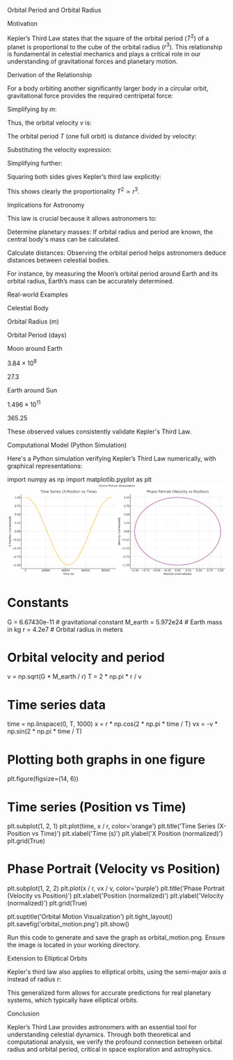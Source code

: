 Orbital Period and Orbital Radius

Motivation

Kepler’s Third Law states that the square of the orbital period ($T^2$) of a planet is proportional to the cube of the orbital radius ($r^3$). This relationship is fundamental in celestial mechanics and plays a critical role in our understanding of gravitational forces and planetary motion.

Derivation of the Relationship

For a body orbiting another significantly larger body in a circular orbit, gravitational force provides the required centripetal force:



Simplifying by $m$:



Thus, the orbital velocity $v$ is:



The orbital period $T$ (one full orbit) is distance divided by velocity:



Substituting the velocity expression:



Simplifying further:



Squaring both sides gives Kepler’s third law explicitly:



This shows clearly the proportionality $T^2 \propto r^3$.

Implications for Astronomy

This law is crucial because it allows astronomers to:

Determine planetary masses: If orbital radius and period are known, the central body's mass can be calculated.

Calculate distances: Observing the orbital period helps astronomers deduce distances between celestial bodies.

For instance, by measuring the Moon’s orbital period around Earth and its orbital radius, Earth’s mass can be accurately determined.

Real-world Examples

Celestial Body

Orbital Radius (m)

Orbital Period (days)

Moon around Earth

$3.84 \times 10^8$

$27.3$

Earth around Sun

$1.496 \times 10^{11}$

$365.25$

These observed values consistently validate Kepler's Third Law.

Computational Model (Python Simulation)

Here's a Python simulation verifying Kepler’s Third Law numerically, with graphical representations:

import numpy as np
import matplotlib.pyplot as plt
![alt text](image.png)
# Constants
G = 6.67430e-11  # gravitational constant
M_earth = 5.972e24  # Earth mass in kg
r = 4.2e7  # Orbital radius in meters

# Orbital velocity and period
v = np.sqrt(G * M_earth / r)
T = 2 * np.pi * r / v

# Time series data
time = np.linspace(0, T, 1000)
x = r * np.cos(2 * np.pi * time / T)
vx = -v * np.sin(2 * np.pi * time / T)

# Plotting both graphs in one figure
plt.figure(figsize=(14, 6))

# Time series (Position vs Time)
plt.subplot(1, 2, 1)
plt.plot(time, x / r, color='orange')
plt.title('Time Series (X-Position vs Time)')
plt.xlabel('Time (s)')
plt.ylabel('X Position (normalized)')
plt.grid(True)

# Phase Portrait (Velocity vs Position)
plt.subplot(1, 2, 2)
plt.plot(x / r, vx / v, color='purple')
plt.title('Phase Portrait (Velocity vs Position)')
plt.xlabel('Position (normalized)')
plt.ylabel('Velocity (normalized)')
plt.grid(True)

plt.suptitle('Orbital Motion Visualization')
plt.tight_layout()
plt.savefig('orbital_motion.png')
plt.show()

Run this code to generate and save the graph as orbital_motion.png. Ensure the image is located in your working directory.

Extension to Elliptical Orbits

Kepler's third law also applies to elliptical orbits, using the semi-major axis $a$ instead of radius $r$:



This generalized form allows for accurate predictions for real planetary systems, which typically have elliptical orbits.

Conclusion

Kepler’s Third Law provides astronomers with an essential tool for understanding celestial dynamics. Through both theoretical and computational analysis, we verify the profound connection between orbital radius and orbital period, critical in space exploration and astrophysics.